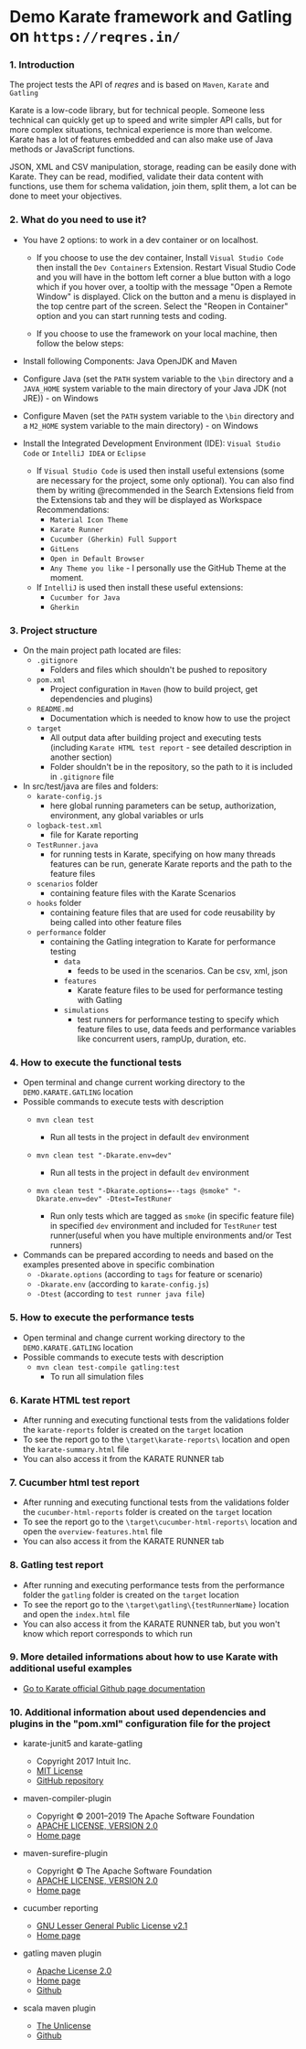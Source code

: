 # Demo Karate framework and Gatling on `https://reqres.in/`

### 1. Introduction

The project tests the API of *reqres* and is based on `Maven`, `Karate` and `Gatling`

Karate is a low-code library, but for technical people. Someone less technical can quickly get up to speed and write simpler
API calls, but for more complex situations, technical experience is more than welcome. Karate has a lot of features embedded and can also make use of Java methods or JavaScript functions.

JSON, XML and CSV manipulation, storage, reading can be easily done with Karate. They can be read, modified, validate their data content with functions, use them for schema validation, join them, split them, a lot can be done to meet your objectives.

### 2. What do you need to use it?

- You have 2 options: to work in a dev container or on localhost.
    - If you choose to use the dev container, Install `Visual Studio Code` then install the `Dev Containers` Extension. Restart Visual Studio Code and you will have in the bottom left corner a blue button with a logo which if you hover over, a tooltip with the message "Open a Remote Window" is displayed. Click on the button and a menu is displayed in the top centre part of the screen. Select the "Reopen in Container" option and you can start running tests and coding.

    - If you choose to use the framework on your local machine, then follow the below steps:
    
- Install following Components: Java OpenJDK and Maven
- Configure Java (set the `PATH` system variable to the `\bin` directory and a `JAVA_HOME` system variable to the main directory of your Java JDK (not JRE)) - on Windows
- Configure Maven (set the `PATH` system variable to the `\bin` directory and a `M2_HOME` system variable to the main directory) - on Windows
- Install the Integrated Development Environment (IDE): `Visual Studio Code` or `IntelliJ IDEA` or `Eclipse`
    - If `Visual Studio Code` is used then install useful extensions (some are necessary for the project, some only optional). You can also find them by writing @recommended in the Search Extensions field from the Extensions tab and they will be displayed as Workspace Recommendations:
        - `Material Icon Theme`
        - `Karate Runner`
        - `Cucumber (Gherkin) Full Support`
        - `GitLens`
        - `Open in Default Browser`
        - `Any Theme you like` - I personally use the GitHub Theme at the moment.
    - If `IntelliJ` is used then install these useful extensions:
        - `Cucumber for Java`
        - `Gherkin`
    
### 3. Project structure

- On the main project path located are files:
    - `.gitignore`
        - Folders and files which shouldn't be pushed to repository
    - `pom.xml`
        - Project configuration in `Maven` (how to build project, get dependencies and plugins)
    - `README.md`
        - Documentation which is needed to know how to use the project
    - `target`
        - All output data after building project and executing tests (including `Karate HTML test report` - see detailed description in another section)
        - Folder shouldn't be in the repository, so the path to it is included in `.gitignore` file
- In src/test/java are files and folders:
    - `karate-config.js`
        - here global running parameters can be setup, authorization, environment, any global variables or urls
    - `logback-test.xml`
        - file for Karate reporting
    - `TestRunner.java`
        - for running tests in Karate, specifying on how many threads features can be run, generate Karate reports and the path to the feature files
    - `scenarios` folder
        - containing feature files with the Karate Scenarios
    - `hooks` folder
        - containing feature files that are used for code reusability by being called into other feature files
    - `performance` folder
        - containing the Gatling integration to Karate for performance testing
            -  `data`
                - feeds to be used in the scenarios. Can be csv, xml, json
            - `features`
                - Karate feature files to be used for performance testing with Gatling
            - `simulations`
                - test runners for performance testing to specify which feature files to use, data feeds and performance variables like concurrent users, rampUp, duration, etc.

### 4. How to execute the functional tests

- Open terminal and change current working directory to the `DEMO.KARATE.GATLING` location
- Possible commands to execute tests with description
    - `mvn clean test`
        - Run all tests in the project in default `dev` environment
    - `mvn clean test "-Dkarate.env=dev"`
        - Run all tests in the project in default `dev` environment

    - `mvn clean test "-Dkarate.options=--tags @smoke" "-Dkarate.env=dev" -Dtest=TestRuner`
        - Run only tests which are tagged as `smoke` (in specific feature file) in specified `dev` environment and included for `TestRuner` test runner(useful when you have multiple environments and/or Test runners)
- Commands can be prepared according to needs and based on the examples presented above in specific combination
    - `-Dkarate.options` (according to `tags` for feature or scenario)
    - `-Dkarate.env` (according to `karate-config.js`)
    - `-Dtest` (according to `test runner java file`)

### 5. How to execute the performance tests

- Open terminal and change current working directory to the `DEMO.KARATE.GATLING` location
- Possible commands to execute tests with description
    - `mvn clean test-compile gatling:test`
        - To run all simulation files

### 6. Karate HTML test report

- After running and executing functional tests from the validations folder the `karate-reports` folder is created on the `target` location
- To see the report go to the `\target\karate-reports\` location and open the `karate-summary.html` file
- You can also access it from the KARATE RUNNER tab

### 7. Cucumber html test report

- After running and executing functional tests from the validations folder the `cucumber-html-reports` folder is created on the `target` location
- To see the report go to the `\target\cucumber-html-reports\` location and open the `overview-features.html` file
- You can also access it from the KARATE RUNNER tab

### 8. Gatling test report

- After running and executing performance tests from the performance folder the `gatling` folder is created on the `target` location
- To see the report go to the `\target\gatling\{testRunnerName}` location and open the `index.html` file
- You can also access it from the KARATE RUNNER tab, but you won't know which report corresponds to which run
        
### 9. More detailed informations about how to use Karate with additional useful examples

- [Go to Karate official Github page documentation](https://github.com/karatelabs/karate)
        
### 10. Additional information about used dependencies and plugins in the "pom.xml" configuration file for the project

- karate-junit5 and karate-gatling
    - Copyright 2017 Intuit Inc.
    - [MIT License](https://github.com/karatelabs/karate/blob/master/LICENSE)
    - [GitHub repository](https://github.com/karatelabs/karate)

- maven-compiler-plugin
    - Copyright © 2001–2019 The Apache Software Foundation
    - [APACHE LICENSE, VERSION 2.0](https://www.apache.org/licenses/LICENSE-2.0.txt)
    - [Home page](https://maven.apache.org/plugins/maven-compiler-plugin/)

- maven-surefire-plugin
    - Copyright © The Apache Software Foundation
    - [APACHE LICENSE, VERSION 2.0](https://www.apache.org/licenses/LICENSE-2.0.txt)
    - [Home page](https://maven.apache.org/surefire/maven-surefire-plugin/)

- cucumber reporting 
    - [GNU Lesser General Public License v2.1](https://github.com/damianszczepanik/cucumber-reporting/blob/master/LICENCE)
    - [Home page](https://github.com/damianszczepanik/cucumber-reporting)

- gatling maven plugin
    - [Apache License 2.0](https://github.com/gatling/gatling-maven-plugin/blob/main/LICENSE.txt)
    - [Home page](https://gatling.io/docs/gatling/reference/current/extensions/maven_plugin/)
    - [Github](https://github.com/gatling/gatling-maven-plugin)

- scala maven plugin
    - [The Unlicense](https://github.com/davidB/scala-maven-plugin/blob/master/UNLICENSE)
    - [Github](https://github.com/davidB/scala-maven-plugin)